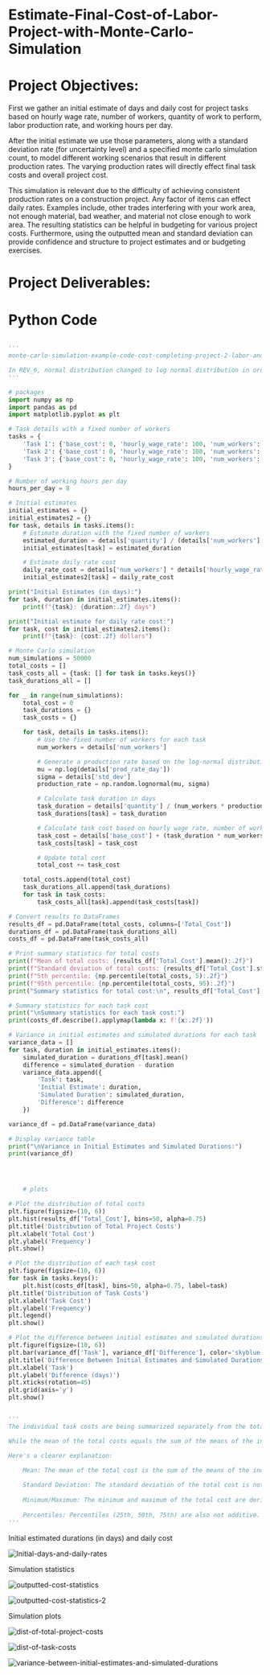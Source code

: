 # Estimate-Final-Cost-of-Labor-Project-with-Monte-Carlo-Simulation

# Project Objectives:
First we gather an initial estimate of days and daily cost for project tasks based on hourly wage rate, number of workers, quantity of work to perform, labor production rate, and working hours per day.

After the initial estimate we use those parameters, along with a standard deviation rate (for uncertainty level) and a specified monte carlo simulation count, to model different working scenarios that result in different production rates. The varying production rates will directly effect final task costs and overall project cost.

This simulation is relevant due to the difficulty of achieving consistent production rates on a construction project. Any factor of items can effect daily rates. Examples include, other trades interfering with your work area, not enough material, bad weather, and material not close enough to work area. The resulting statistics can be helpful in budgeting for various project costs. Furthermore, using the outputted mean and standard deviation can provide confidence and structure to project estimates and or budgeting exercises.

# Project Deliverables:
# Python Code

```python

'''
monte-carlo-simulation-example-code-cost-completing-project-2-labor-and-productions(REV_7)(worker-count-fixed)(working_code)

In REV_6, normal distribution changed to log normal distribution in order to have ability to increase 'std_dev' (for more uncertainty) and avoid negative cost (for example, negative minimum cost when 'std_dev' is high)
'''

# packages
import numpy as np
import pandas as pd
import matplotlib.pyplot as plt

# Task details with a fixed number of workers
tasks = {
    'Task 1': {'base_cost': 0, 'hourly_wage_rate': 100, 'num_workers': 3, 'quantity': 500, 'prod_rate_day': 50, 'std_dev': 0.1},
    'Task 2': {'base_cost': 0, 'hourly_wage_rate': 100, 'num_workers': 5, 'quantity': 1000, 'prod_rate_day': 25, 'std_dev': 0.1},
    'Task 3': {'base_cost': 0, 'hourly_wage_rate': 100, 'num_workers': 4, 'quantity': 250, 'prod_rate_day': 30, 'std_dev': 0.1}
}

# Number of working hours per day
hours_per_day = 8

# Initial estimates
initial_estimates = {}
initial_estimates2 = {}
for task, details in tasks.items():
    # Estimate duration with the fixed number of workers
    estimated_duration = details['quantity'] / (details['num_workers'] * details['prod_rate_day'])
    initial_estimates[task] = estimated_duration

    # Estimate daily rate cost
    daily_rate_cost = details['num_workers'] * details['hourly_wage_rate'] * hours_per_day
    initial_estimates2[task] = daily_rate_cost

print("Initial Estimates (in days):")
for task, duration in initial_estimates.items():
    print(f"{task}: {duration:.2f} days")

print("Initial estimate for daily rate cost:")
for task, cost in initial_estimates2.items():
    print(f"{task}: {cost:.2f} dollars")

# Monte Carlo simulation
num_simulations = 50000
total_costs = []
task_costs_all = {task: [] for task in tasks.keys()}
task_durations_all = []

for _ in range(num_simulations):
    total_cost = 0
    task_durations = {}
    task_costs = {}

    for task, details in tasks.items():
        # Use the fixed number of workers for each task
        num_workers = details['num_workers']

        # Generate a production rate based on the log-normal distribution
        mu = np.log(details['prod_rate_day'])
        sigma = details['std_dev']
        production_rate = np.random.lognormal(mu, sigma)

        # Calculate task duration in days
        task_duration = details['quantity'] / (num_workers * production_rate)
        task_durations[task] = task_duration

        # Calculate task cost based on hourly wage rate, number of workers, and task duration
        task_cost = details['base_cost'] + (task_duration * num_workers * details['hourly_wage_rate'] * hours_per_day)
        task_costs[task] = task_cost

        # Update total cost
        total_cost += task_cost

    total_costs.append(total_cost)
    task_durations_all.append(task_durations)
    for task in task_costs:
        task_costs_all[task].append(task_costs[task])

# Convert results to DataFrames
results_df = pd.DataFrame(total_costs, columns=['Total_Cost'])
durations_df = pd.DataFrame(task_durations_all)
costs_df = pd.DataFrame(task_costs_all)

# Print summary statistics for total costs
print(f"Mean of total costs: {results_df['Total_Cost'].mean():.2f}")
print(f"Standard deviation of total costs: {results_df['Total_Cost'].std():.2f}")
print(f"5th percentile: {np.percentile(total_costs, 5):.2f}")
print(f"95th percentile: {np.percentile(total_costs, 95):.2f}")
print("Summary statistics for total cost:\n", results_df['Total_Cost'].describe().apply(lambda x: f'{x:.2f}'))

# Summary statistics for each task cost
print("\nSummary statistics for each task cost:")
print(costs_df.describe().applymap(lambda x: f'{x:.2f}'))

# Variance in initial estimates and simulated durations for each task
variance_data = []
for task, duration in initial_estimates.items():
    simulated_duration = durations_df[task].mean()
    difference = simulated_duration - duration
    variance_data.append({
        'Task': task,
        'Initial Estimate': duration,
        'Simulated Duration': simulated_duration,
        'Difference': difference
    })

variance_df = pd.DataFrame(variance_data)

# Display variance table
print("\nVariance in Initial Estimates and Simulated Durations:")
print(variance_df)




    # plots

# Plot the distribution of total costs
plt.figure(figsize=(10, 6))
plt.hist(results_df['Total_Cost'], bins=50, alpha=0.75)
plt.title('Distribution of Total Project Costs')
plt.xlabel('Total Cost')
plt.ylabel('Frequency')
plt.show()

# Plot the distribution of each task cost
plt.figure(figsize=(10, 6))
for task in tasks.keys():
    plt.hist(costs_df[task], bins=50, alpha=0.75, label=task)
plt.title('Distribution of Task Costs')
plt.xlabel('Task Cost')
plt.ylabel('Frequency')
plt.legend()
plt.show()

# Plot the difference between initial estimates and simulated durations
plt.figure(figsize=(10, 6))
plt.bar(variance_df['Task'], variance_df['Difference'], color='skyblue')
plt.title('Difference Between Initial Estimates and Simulated Durations')
plt.xlabel('Task')
plt.ylabel('Difference (days)')
plt.xticks(rotation=45)
plt.grid(axis='y')
plt.show()


'''
The individual task costs are being summarized separately from the total project cost. The summary statistics for the individual task costs are based on the costs for each task, while the summary statistics for the total cost are based on the combined costs of all tasks for each simulation.

While the mean of the total costs equals the sum of the means of the individual task costs (because expectation is linear), the other summary statistics (such as standard deviation, minimum, maximum, percentiles) do not follow this additive property. The distribution of the total cost is affected by the combined variability and correlations between the individual task costs, which leads to different summary statistics.

Here's a clearer explanation:

    Mean: The mean of the total cost is the sum of the means of the individual task costs, which is why they match.
    
    Standard Deviation: The standard deviation of the total cost is not simply the sum of the individual standard deviations. The total standard deviation is influenced by the individual task standard deviations and any correlations between tasks.
    
    Minimum/Maximum: The minimum and maximum of the total cost are derived from the combined distribution, which is not directly related to the minimum and maximum of individual task costs.
    
    Percentiles: Percentiles (25th, 50th, 75th) are also not additive. They depend on the overall distribution of total costs, which is shaped by how individual task costs vary and combine in each simulation.
'''

```


Initial estimated durations (in days) and daily cost

![Initial-days-and-daily-rates](https://github.com/NollieAnalysis/Estimate-Final-Cost-of-Labor-Project-with-Monte-Carlo-Simulation/assets/163913188/e4d9a9b6-d0ae-48d9-beec-7b749c953164)


Simulation statistics

![outputted-cost-statistics](https://github.com/NollieAnalysis/Estimate-Final-Cost-of-Labor-Project-with-Monte-Carlo-Simulation/assets/163913188/a1845c58-3500-4764-9ed4-490f24cd6bb9)

![outputted-cost-statistics-2](https://github.com/NollieAnalysis/Estimate-Final-Cost-of-Labor-Project-with-Monte-Carlo-Simulation/assets/163913188/a7bc1abf-9309-40bb-a761-fe4a4c28c590)


Simulation plots

![dist-of-total-project-costs](https://github.com/NollieAnalysis/Estimate-Final-Cost-of-Labor-Project-with-Monte-Carlo-Simulation/assets/163913188/308d0cad-a046-4596-a69c-93115df07139)

![dist-of-task-costs](https://github.com/NollieAnalysis/Estimate-Final-Cost-of-Labor-Project-with-Monte-Carlo-Simulation/assets/163913188/a5d85e5f-68af-45bd-bad2-0378a4f26281)

![variance-between-initial-estimates-and-simulated-durations](https://github.com/NollieAnalysis/Estimate-Final-Cost-of-Labor-Project-with-Monte-Carlo-Simulation/assets/163913188/64c5010c-7621-435a-be44-e0b8f1b68d81)
